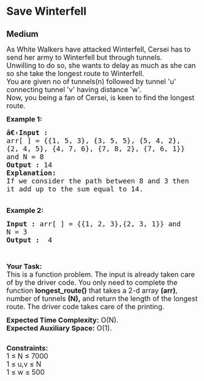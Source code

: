 # Save Winterfell
## Medium
<div class="problems_problem_content__Xm_eO"><p><span style="font-size:18px">As White Walkers have attacked Winterfell, Cersei has to send her army to Winterfell but through tunnels.<br>
Unwilling to do so, she wants to delay as much as she can so she take the longest route to Winterfell.<br>
You are given no of tunnels(n) followed by tunnel 'u' connecting tunnel 'v' having distance 'w'.&nbsp;<br>
Now, you being a fan of Cersei, is keen to find the longest route.</span></p>

<p><span style="font-size:18px"><strong>Example 1:</strong></span></p>

<pre><span style="font-size:18px"><strong>â€‹Input :</strong> 
arr[ ] = {{1, 5, 3}, {3, 5, 5}, {5, 4, 2}, 
{2, 4, 5}, {4, 7, 6}, {7, 8, 2}, {7, 6, 1}} 
and N = 8
<strong>Output :</strong> 14
<strong>Explanation:</strong>
If we consider the path between 8 and 3 then 
it add up to the sum equal to 14.

</span></pre>

<p><span style="font-size:18px"><strong>Example 2:</strong></span></p>

<pre><span style="font-size:18px"><strong>Input :</strong> arr[ ] = {{1, 2, 3},{2, 3, 1}} and 
N = 3 <strong>
Output :</strong>  4</span></pre>

<p><br>
<br>
<span style="font-size:18px"><strong>Your Task:</strong><br>
This is a function problem. The input is already taken care of by the driver code. You only need to complete the function <strong>longest_route()</strong> that takes a 2-d array <strong>(arr)</strong>, number of tunnels&nbsp;<strong>(N),</strong>&nbsp;and return the length of the longest route.&nbsp;The driver code takes care of the printing.</span></p>

<p><span style="font-size:18px"><strong>Expected Time Complexity:</strong>&nbsp;O(N).<br>
<strong>Expected Auxiliary Space:</strong>&nbsp;O(1).</span></p>

<p><br>
<span style="font-size:18px"><strong>Constraints:</strong><br>
1 ≤ N ≤ 7000<br>
1 ≤ u,v ≤ N<br>
1 ≤ w ≤ 500</span></p>
</div>